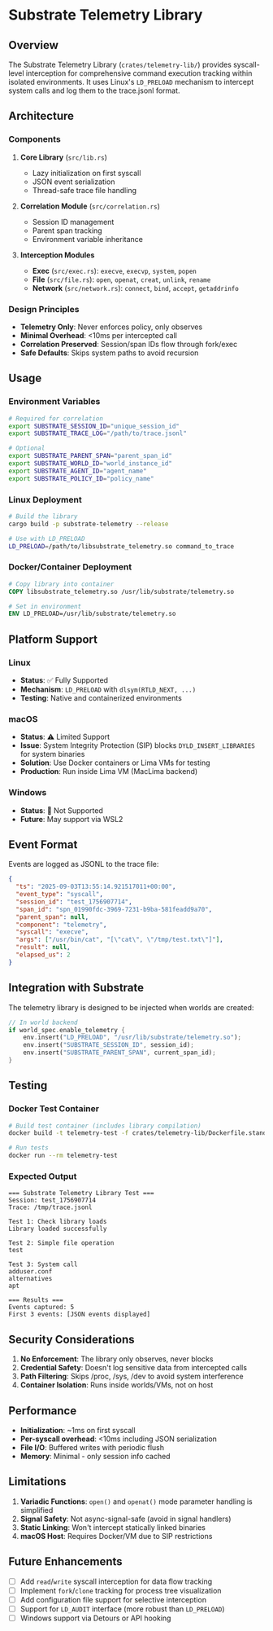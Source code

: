 # Substrate Telemetry Library

## Overview

The Substrate Telemetry Library (`crates/telemetry-lib/`) provides syscall-level interception for comprehensive command execution tracking within isolated environments. It uses Linux's `LD_PRELOAD` mechanism to intercept system calls and log them to the trace.jsonl format.

## Architecture

### Components

1. **Core Library** (`src/lib.rs`)
   - Lazy initialization on first syscall
   - JSON event serialization
   - Thread-safe trace file handling

2. **Correlation Module** (`src/correlation.rs`)
   - Session ID management
   - Parent span tracking
   - Environment variable inheritance

3. **Interception Modules**
   - **Exec** (`src/exec.rs`): `execve`, `execvp`, `system`, `popen`
   - **File** (`src/file.rs`): `open`, `openat`, `creat`, `unlink`, `rename`
   - **Network** (`src/network.rs`): `connect`, `bind`, `accept`, `getaddrinfo`

### Design Principles

- **Telemetry Only**: Never enforces policy, only observes
- **Minimal Overhead**: <10ms per intercepted call
- **Correlation Preserved**: Session/span IDs flow through fork/exec
- **Safe Defaults**: Skips system paths to avoid recursion

## Usage

### Environment Variables

```bash
# Required for correlation
export SUBSTRATE_SESSION_ID="unique_session_id"
export SUBSTRATE_TRACE_LOG="/path/to/trace.jsonl"

# Optional
export SUBSTRATE_PARENT_SPAN="parent_span_id"
export SUBSTRATE_WORLD_ID="world_instance_id"
export SUBSTRATE_AGENT_ID="agent_name"
export SUBSTRATE_POLICY_ID="policy_name"
```

### Linux Deployment

```bash
# Build the library
cargo build -p substrate-telemetry --release

# Use with LD_PRELOAD
LD_PRELOAD=/path/to/libsubstrate_telemetry.so command_to_trace
```

### Docker/Container Deployment

```dockerfile
# Copy library into container
COPY libsubstrate_telemetry.so /usr/lib/substrate/telemetry.so

# Set in environment
ENV LD_PRELOAD=/usr/lib/substrate/telemetry.so
```

## Platform Support

### Linux
- **Status**: ✅ Fully Supported
- **Mechanism**: `LD_PRELOAD` with `dlsym(RTLD_NEXT, ...)`
- **Testing**: Native and containerized environments

### macOS
- **Status**: ⚠️ Limited Support
- **Issue**: System Integrity Protection (SIP) blocks `DYLD_INSERT_LIBRARIES` for system binaries
- **Solution**: Use Docker containers or Lima VMs for testing
- **Production**: Run inside Lima VM (MacLima backend)

### Windows
- **Status**: 🚫 Not Supported
- **Future**: May support via WSL2

## Event Format

Events are logged as JSONL to the trace file:

```json
{
  "ts": "2025-09-03T13:55:14.921517011+00:00",
  "event_type": "syscall",
  "session_id": "test_1756907714",
  "span_id": "spn_01990fdc-3969-7231-b9ba-581feadd9a70",
  "parent_span": null,
  "component": "telemetry",
  "syscall": "execve",
  "args": ["/usr/bin/cat", "[\"cat\", \"/tmp/test.txt\"]"],
  "result": null,
  "elapsed_us": 2
}
```

## Integration with Substrate

The telemetry library is designed to be injected when worlds are created:

```rust
// In world backend
if world_spec.enable_telemetry {
    env.insert("LD_PRELOAD", "/usr/lib/substrate/telemetry.so");
    env.insert("SUBSTRATE_SESSION_ID", session_id);
    env.insert("SUBSTRATE_PARENT_SPAN", current_span_id);
}
```

## Testing

### Docker Test Container

```bash
# Build test container (includes library compilation)
docker build -t telemetry-test -f crates/telemetry-lib/Dockerfile.standalone .

# Run tests
docker run --rm telemetry-test
```

### Expected Output

```
=== Substrate Telemetry Library Test ===
Session: test_1756907714
Trace: /tmp/trace.jsonl

Test 1: Check library loads
Library loaded successfully

Test 2: Simple file operation
test

Test 3: System call
adduser.conf
alternatives
apt

=== Results ===
Events captured: 5
First 3 events: [JSON events displayed]
```

## Security Considerations

1. **No Enforcement**: The library only observes, never blocks
2. **Credential Safety**: Doesn't log sensitive data from intercepted calls
3. **Path Filtering**: Skips /proc, /sys, /dev to avoid system interference
4. **Container Isolation**: Runs inside worlds/VMs, not on host

## Performance

- **Initialization**: ~1ms on first syscall
- **Per-syscall overhead**: <10ms including JSON serialization
- **File I/O**: Buffered writes with periodic flush
- **Memory**: Minimal - only session info cached

## Limitations

1. **Variadic Functions**: `open()` and `openat()` mode parameter handling is simplified
2. **Signal Safety**: Not async-signal-safe (avoid in signal handlers)
3. **Static Linking**: Won't intercept statically linked binaries
4. **macOS Host**: Requires Docker/VM due to SIP restrictions

## Future Enhancements

- [ ] Add `read`/`write` syscall interception for data flow tracking
- [ ] Implement `fork`/`clone` tracking for process tree visualization
- [ ] Add configuration file support for selective interception
- [ ] Support for `LD_AUDIT` interface (more robust than `LD_PRELOAD`)
- [ ] Windows support via Detours or API hooking